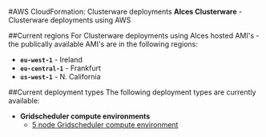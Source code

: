 #AWS CloudFormation: Clusterware deployments
**Alces Clusterware** - Clusterware deployments using AWS

##Current regions
For Clusterware deployments using Alces hosted AMI's - the publically available AMI's are in the following regions: 

* **`eu-west-1`** - Ireland
* **`eu-central-1`** - Frankfurt
* **`us-west-1`** - N. California

##Current deployment types
The following deployment types are currently available: 

* **Gridscheduler compute environments**
  * [5 node Gridscheduler compute environment](#)

